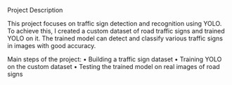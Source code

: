 Project Description

This project focuses on traffic sign detection and recognition using  YOLO.
To achieve this, I created a custom dataset of road traffic signs and trained YOLO on it. The trained model can detect and classify various traffic signs in images with good accuracy.

Main steps of the project:
	•	Building a traffic sign dataset
	•	Training YOLO on the custom dataset
	•	Testing the trained model on real images of road signs
